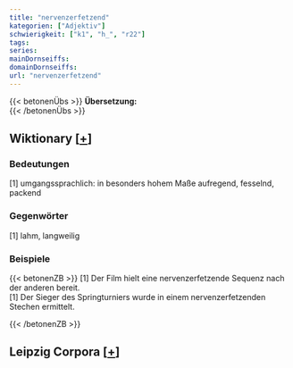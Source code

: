 ```yaml
---
title: "nervenzerfetzend"
kategorien: ["Adjektiv"]
schwierigkeit: ["k1", "h_", "r22"]
tags:
series:
mainDornseiffs:
domainDornseiffs:
url: "nervenzerfetzend"
---
```


{{< betonenÜbs >}}
**Übersetzung:**  
{{< /betonenÜbs >}}

## Wiktionary [[+](https://de.wiktionary.org/wiki/nervenzerfetzend)]

### Bedeutungen
[1] umgangssprachlich: in besonders hohem Maße aufregend, fesselnd, packend  

### Gegenwörter
[1] lahm, langweilig  

### Beispiele
{{< betonenZB >}}
[1] Der Film hielt eine nervenzerfetzende Sequenz nach der anderen bereit.  
[1] Der Sieger des Springturniers wurde in einem nervenzerfetzenden Stechen ermittelt.  

{{< /betonenZB >}}

## Leipzig Corpora [[+](https://corpora.uni-leipzig.de/en/res?word=nervenzerfetzend&corpusId=deu_newscrawl-public_2018)]

